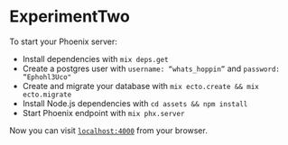 # ExperimentTwo

To start your Phoenix server:

  * Install dependencies with `mix deps.get`
  * Create a postgres user with
		`username: “whats_hoppin”` and `password: “Ephohl3Uco"`
  * Create and migrate your database with `mix ecto.create && mix ecto.migrate`
  * Install Node.js dependencies with `cd assets && npm install`
  * Start Phoenix endpoint with `mix phx.server`

Now you can visit [`localhost:4000`](http://localhost:4000) from your browser.

